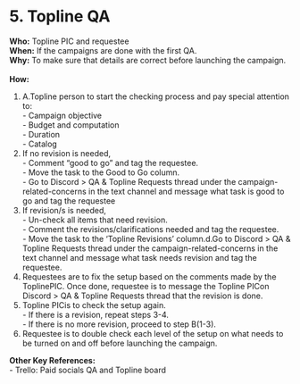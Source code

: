 # 5. Topline QA

**Who:** Topline PIC and requestee\
**When:** If the campaigns are done with the first QA.\
**Why:** To make sure that details are correct before launching the campaign.\
\
**How:**

1. A.Topline person to start the checking process and pay special attention to:\
   \- Campaign objective\
   \- Budget and computation\
   \- Duration\
   \- Catalog
2. If no revision is needed,\
   \- Comment “good to go” and tag the requestee.\
   \- Move the task to the Good to Go column.\
   \- Go to Discord > QA & Topline Requests thread under the campaign-related-concerns in the text channel and message what task is good to go and tag the requestee
3. If revision/s is needed,\
   \- Un-check all items that need revision.\
   \- Comment the revisions/clarifications needed and tag the requestee.\
   \- Move the task to the ‘Topline Revisions’ column.d.Go to Discord > QA & Topline Requests thread under the campaign-related-concerns in the text channel and message what task needs revision and tag the requestee.
4. Requestees are to fix the setup based on the comments made by the ToplinePIC. Once done, requestee is to message the Topline PICon Discord > QA & Topline Requests thread that the revision is done.
5. Topline PICis to check the setup again.\
   \- If there is a revision, repeat steps 3-4.\
   \- If there is no more revision, proceed to step B(1-3).
6. Requestee is to double check each level of the setup on what needs to be turned on and off before launching the campaign.

**Other Key References:**\
\- Trello: Paid socials QA and Topline board
